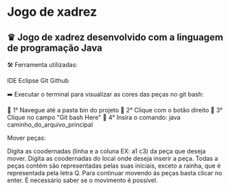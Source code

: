 <h1> Jogo de xadrez</h1>

<h2> ♛ Jogo de xadrez desenvolvido com a linguagem de programação Java</h2>

🛠️ Ferramenta utilizadas: 
 
 IDE Eclipse
 Git 
 Github

➡️ Executar o terminal para visualizar as cores das peças no git bash:

📝 1° Navegue até a pasta bin do projeto
📝 2° Clique com o botão direito
📝 3° Clique no campo "Git bash Here"
📝 4° Insira o comando: java caminho_do_arquivo_principal

Mover peças:

Digita as coodernadas (linha e a coluna EX: a1 c3) da peça que deseja mover.
Digita as coodernadas do local onde deseja inserir a peça.
Todas a peças contém são representadas pelas suas iniciais, exceto a rainha, que é representada pela letra Q.
Para continuar movendo ás peças basta clicar no enter. É necessário saber se o movimento é possível.



